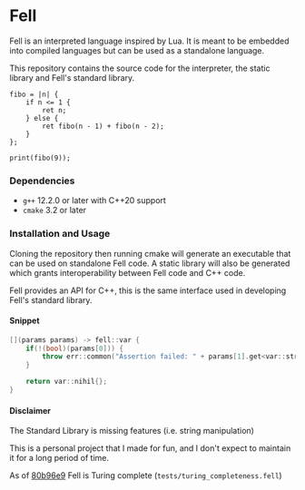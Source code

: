 # Fell
Fell is an interpreted language inspired by Lua. It is meant to be embedded into compiled languages but can be used as a standalone language.

This repository contains the source code for the interpreter, the static library and Fell's standard library.


```
fibo = |n| {
    if n <= 1 {
        ret n;
    } else {
        ret fibo(n - 1) + fibo(n - 2);
    }
};

print(fibo(9));
```

### Dependencies
* `g++` 12.2.0 or later with C++20 support
* `cmake` 3.2 or later

### Installation and Usage
Cloning the repository then running cmake will generate an executable that can be used on standalone Fell code. A static library will also be generated which grants interoperability between Fell code and C++ code.

Fell provides an API for C++, this is the same interface used in developing Fell's standard library.

#### Snippet
```c++
[](params params) -> fell::var {
    if(!(bool)(params[0])) {
        throw err::common("Assertion failed: " + params[1].get<var::string>());
    }

    return var::nihil{};
}
```

#### Disclaimer
The Standard Library is missing features (i.e. string manipulation)

This is a personal project that I made for fun, and I don't expect to maintain it for a long period of time.

As of [80b96e9](https://github.com/vzze/fell/commit/80b96e92d2c9217970d62e33c23548d21712bc9e) Fell is Turing complete (`tests/turing_completeness.fell`)
